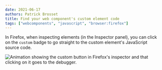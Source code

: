 ```yaml
---
date: 2021-06-17
authors: Patrick Brosset
title: Find your web component's custom element code
tags: ["webcomponents", "javascript", "browser:firefox"]
---
```

In Firefox, when inspecting elements (in the Inspector panel), you can click on the `custom` badge to go straight to the custom element's JavaScript source code.

![Animation showing the custom button in Firefox's inspector and that clicking on it goes to the debugger.](../../assets/img/find-custom-elements-code.gif)
